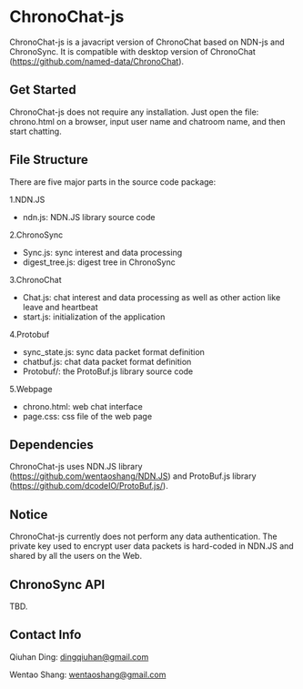 ChronoChat-js
=============

ChronoChat-js is a javacript version of ChronoChat based on NDN-js and ChronoSync. It is compatible with desktop version of ChronoChat (https://github.com/named-data/ChronoChat).

Get Started
-----------

ChronoChat-js does not require any installation. Just open the file: chrono.html on a browser, input user name and chatroom name, and then start chatting.


File Structure
--------------

There are five major parts in the source code package:

1.NDN.JS

* ndn.js: NDN.JS library source code

2.ChronoSync

* Sync.js: sync interest and data processing
* digest_tree.js: digest tree in ChronoSync

3.ChronoChat

* Chat.js: chat interest and data processing as well as other action like leave and heartbeat
* start.js: initialization of the application

4.Protobuf

* sync_state.js: sync data packet format definition
* chatbuf.js: chat data packet format definition
* Protobuf/: the ProtoBuf.js library source code 

5.Webpage

* chrono.html: web chat interface
* page.css: css file of the web page


Dependencies
------------

ChronoChat-js uses NDN.JS library (https://github.com/wentaoshang/NDN.JS) and ProtoBuf.js library (https://github.com/dcodeIO/ProtoBuf.js/).

Notice
------

ChronoChat-js currently does not perform any data authentication. The private key used to encrypt user data packets is hard-coded in NDN.JS and shared by all the users on the Web.


ChronoSync API
--------------

TBD.

Contact Info
------------

Qiuhan Ding: dingqiuhan@gmail.com

Wentao Shang: wentaoshang@gmail.com
